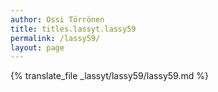 ```yaml
---
author: Ossi Törrönen
title: titles.lassyt.lassy59
permalink: /lassy59/
layout: page
---
```

{% translate_file _lassyt/lassy59/lassy59.md %}